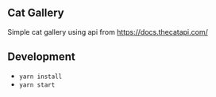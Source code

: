 ## Cat Gallery

Simple cat gallery using api from https://docs.thecatapi.com/

## Development

- `yarn install`
- `yarn start`
